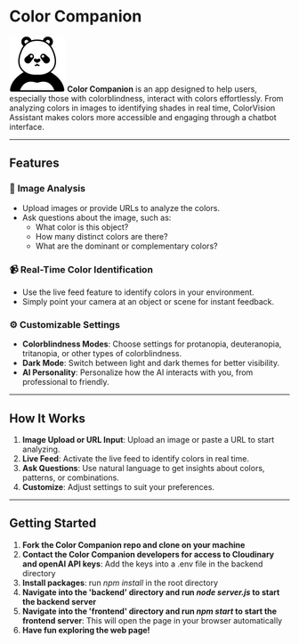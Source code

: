 # Color Companion
![App Logo](frontend/public/Images/Companion.png)
**Color Companion** is an app designed to help users, especially those with colorblindness, interact with colors effortlessly. From analyzing colors in images to identifying shades in real time, ColorVision Assistant makes colors more accessible and engaging through a chatbot interface.

---

## Features

### 🎨 **Image Analysis**
- Upload images or provide URLs to analyze the colors.
- Ask questions about the image, such as:
  - What color is this object?
  - How many distinct colors are there?
  - What are the dominant or complementary colors?

### 📹 **Real-Time Color Identification**
- Use the live feed feature to identify colors in your environment.
- Simply point your camera at an object or scene for instant feedback.

### ⚙️ **Customizable Settings**
- **Colorblindness Modes**: Choose settings for protanopia, deuteranopia, tritanopia, or other types of colorblindness.
- **Dark Mode**: Switch between light and dark themes for better visibility.
- **AI Personality**: Personalize how the AI interacts with you, from professional to friendly.

---

## How It Works
1. **Image Upload or URL Input**: Upload an image or paste a URL to start analyzing.
2. **Live Feed**: Activate the live feed to identify colors in real time.
3. **Ask Questions**: Use natural language to get insights about colors, patterns, or combinations.
4. **Customize**: Adjust settings to suit your preferences.

---

## Getting Started
1. **Fork the Color Companion repo and clone on your machine**
2. **Contact the Color Companion developers for access to Cloudinary and openAI API keys**: Add the keys into a .env file in the backend directory 
3. **Install packages**: run *npm install* in the root directory
4. **Navigate into the 'backend' directory and run *node server.js* to start the backend server**
5. **Navigate into the 'frontend' directory and run *npm start* to start the frontend server**: This will open the page in your browser automatically
6. **Have fun exploring the web page!**